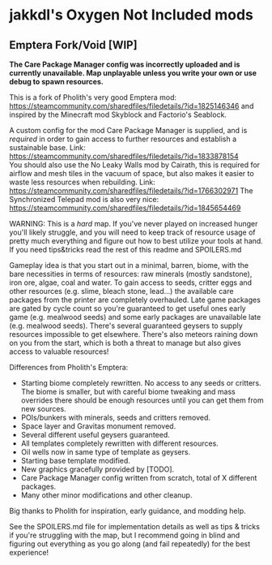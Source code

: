 # jakkdl's Oxygen Not Included mods

## Emptera Fork/Void [WIP]
**The Care Package Manager config was incorrectly uploaded and is currently unavailable. Map unplayable unless you write your own or use debug to spawn resources.**

This is a fork of Pholith's very good Emptera mod: https://steamcommunity.com/sharedfiles/filedetails/?id=1825146346 and inspired by the Minecraft mod Skyblock and Factorio's Seablock.

A custom config for the mod Care Package Manager is supplied, and is *required* in order to gain access to further resources and establish a sustainable base. Link: https://steamcommunity.com/sharedfiles/filedetails/?id=1833878154  
You should also use the No Leaky Walls mod by Cairath, this is required for airflow and mesh tiles in the vacuum of space, but also makes it easier to waste less resources when rebuilding. Link: https://steamcommunity.com/sharedfiles/filedetails/?id=1766302971
The Synchronized Telepad mod is also very nice: https://steamcommunity.com/sharedfiles/filedetails/?id=1845654469

WARNING: This is a *hard* map. If you've never played on increased hunger you'll likely struggle, and you will need to keep track of resource usage of pretty much everything and figure out how to best utilize your tools at hand. If you need tips&tricks read the rest of this readme and SPOILERS.md

Gameplay idea is that you start out in a minimal, barren, biome, with the bare necessities in terms of resources: raw minerals (mostly sandstone), iron ore, algae, coal and water. To gain access to seeds, critter eggs and other resources (e.g. slime, bleach stone, lead...) the available care packages from the printer are completely overhauled. Late game packages are gated by cycle count so you're guaranteed to get useful ones early game (e.g. mealwood seeds) and some early packages are unavailable late (e.g. mealwood seeds). There's several guaranteed geysers to supply resources impossible to get elsewhere.
There's also meteors raining down on you from the start, which is both a threat to manage but also gives access to valuable resources!

Differences from Pholith's Emptera:
* Starting biome completely rewritten. No access to any seeds or critters. The biome is smaller, but with careful biome tweaking and mass overrides there should be enough resources until you can get them from new sources.
* POIs/bunkers with minerals, seeds and critters removed.
* Space layer and Gravitas monument removed.
* Several different useful geysers guaranteed.
* All templates completely rewritten with different resources.
* Oil wells now in same type of template as geysers.
* Starting base template modified.
* New graphics gracefully provided by [TODO].
* Care Package Manager config written from scratch, total of X different packages.
* Many other minor modifications and other cleanup.

Big thanks to Pholith for inspiration, early guidance, and modding help.

See the SPOILERS.md file for implementation details as well as tips & tricks if you're struggling with the map, but I recommend going in blind and figuring out everything as you go along (and fail repeatedly) for the best experience!
